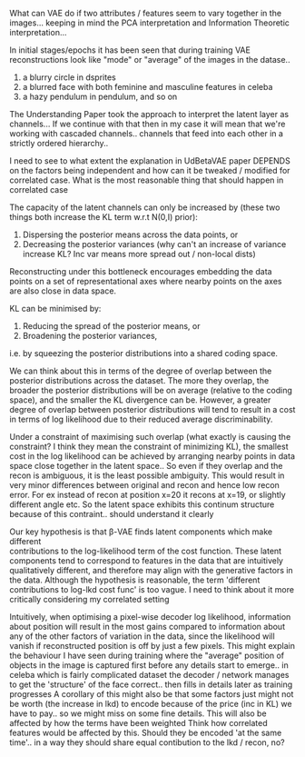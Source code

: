 What can VAE do if two attributes / features seem to vary together in the images... keeping in mind the PCA interpretation and Information Theoretic interpretation...


In initial stages/epochs it has been seen that during training VAE reconstructions look like "mode" or "average" of the images in the datase..
1. a blurry circle in dsprites
2. a blurred face with both feminine and masculine features in celeba
3. a hazy pendulum in pendulum, and so on

The Understanding Paper took the approach to interpret the latent layer as channels...
If we continue with that then in my case it will mean that we're working with cascaded channels.. channels that feed into each other in a strictly ordered hierarchy..

I need to see to what extent the explanation in UdBetaVAE paper DEPENDS on the factors being independent and how can it be tweaked / modified for correlated case. What is the most reasonable thing that should happen in correlated case

The capacity of the latent channels can only be increased by (these two things both increase the KL term w.r.t N(0,I) prior):
1. Dispersing the posterior means across the data points, or
2. Decreasing the posterior variances (why can't an increase of variance increase KL? Inc var means more spread out / non-local dists)

Reconstructing under this bottleneck encourages embedding the data points on a set of representational axes where nearby points on the axes are also close in data space.

KL can be minimised by:
1. Reducing the spread of the posterior means, or 
2. Broadening the posterior variances, 

i.e. by squeezing the posterior distributions into a shared coding space.


We can think about this in terms of the degree of overlap between the posterior distributions across the dataset. The more they overlap, the broader the posterior distributions will be on average (relative to the coding space), and the smaller the KL divergence can be. 
However, a greater degree  of overlap between posterior distributions will tend to result in a cost in terms of log likelihood due to their reduced average discriminability.

Under a constraint of maximising such overlap (<span class="remark">what exactly is causing the constraint? I think they mean the constraint of minimizing KL</span>), the smallest cost in the log likelihood can be achieved by arranging nearby points in data space close together in the latent space.. So even if they overlap and the recon is ambiguous, it is the least possible ambiguity. This would result in very minor differences between original and recon and hence low recon error. For ex instead of recon at position x=20 it recons at x=19, or slightly different angle etc. <span class="remark">So the latent space exhibits this continum structure because of this contraint.. should understand it clearly</span>

Our key hypothesis is that β-VAE finds latent components which make different  
contributions to the log-likelihood term of the cost function. These latent components tend to correspond to features in the data that are intuitively qualitatively different, and therefore may align with the generative factors in the data. <span class="remark">Although the hypothesis is reasonable, the term 'different contributions to log-lkd cost func' is too vague. I need to think about it more critically considering my correlated setting</span>

Intuitively, when optimising a pixel-wise decoder log likelihood, information about position will result in the most gains compared to information about any of the other factors of variation in the data, since the likelihood will vanish if reconstructed position is off by just a few pixels. <span class="remark">This might explain the behaviour I have seen during training where the "average" position of objects in the image is captured first before any details start to emerge.. in celeba which is fairly complicated dataset the decoder / network manages to get the 'structure' of the face correct.. then fills in details later as training progresses</span>
<span class="remark">A corollary of this might also be that some factors just might not be worth (the increase in lkd) to encode because of the price (inc in KL) we have to pay.. so we might miss on some fine details. This will also be affected by how the terms have been weighted</span>
<span class="remark">Think how correlated features would be affected by this. Should they be encoded 'at the same time'.. in a way they should share equal contibution to the lkd / recon, no?</span>

